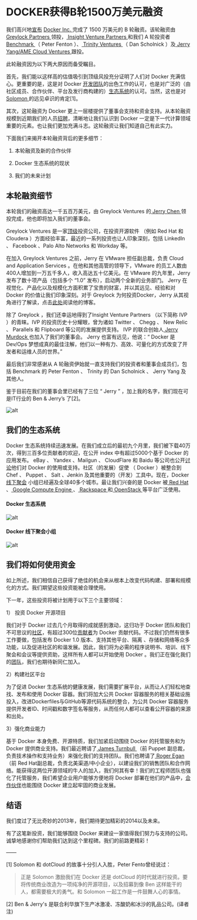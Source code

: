 # DOCKER获得B轮1500万美元融资

我们高兴地[宣布](http://www.businesswire.com/news/home/20140122005497/en/Docker-Closes-15M-Series-Funding#.Ut_b3hDTmUl) [ Docker Inc. ](http://www.docker.com/) 完成了 1500 万美元的 B 轮融资。该轮融资由[ Greylock Partners ](http://www.greylock.com/)领投，[ Insight Venture Partners ](http://www.insightpartners.com/)和我们 A 轮投资者[ Benchmark ](http://www.crunchbase.com/financial-organization/benchmark-2)（ Peter Fenton ）、[ Trinity Ventures ](http://www.trinityventures.com/)（ Dan Scholnick ）及[ Jerry Yang/AME Cloud Ventures ](http://www.amecloudventures.com/)跟投。

此轮融资因为以下两大原因而备受瞩目。

首先，我们能以这样高的估值吸引到顶级风投充分证明了人们对 Docker 充满信心。更重要的是，这是对 Docker [开发团队](http://www.docker.io/team/)的出色工作的认可，也是对广泛的（由社区成员、合作伙伴、平台及发行商构建的）[生态系统](http://www.docker.com/about_docker/)的认可。当然，这也是对[ Solomon ](http://www.youtube.com/watch?v=3N3n9FzebAA)的远见卓识的肯定[1]。

其次，这轮融资为 Docker 更上一层楼提供了董事会支持和资金支持。从本轮融资规模到近期我们的人员[招聘](http://blog.docker.io/2014/01/open-source-veteran-roger-egan-joins-docker-team/)，清晰地让我们认识到 Docker 一定是下一代计算领域重要的元素。也让我们更加充满斗志。这轮融资让我们知道自己有此实力。

下面我们来揭开本轮融资背后的更多细节：

1. 本轮融资及新的合作伙伴

2. Docker 生态系统的现状

3. 我们的未来计划


## 本轮融资细节

本轮我们的融资高达一千五百万美元，由 Greylock Ventures 的[ Jerry Chen ](http://www.greylock.com/teams/50-Jerry-Chen)领投完成，他也即将加入我们的董事会。

Greylock Ventures 是一家[顶级](http://www.forbes.com/sites/tomiogeron/2013/05/08/the-top-ten-in-venture-capital-today-midas/)投资公司，在投资开源软件 （例如 Red Hat 和 Cloudera ）方面经验丰富，最近的一系列投资也让人印象深刻，包括 LinkedIn 、 Facebook 、Palo Alto Networks 和 Workday 等。

在加入 Greylock Ventures 之前，Jerry 在 VMware 担任副总裁，负责  Cloud and Application Services 。在他和其他高管的领导下，VMware 的员工人数由400人增加到一万五千多人，收入高达五十亿美元。在 VMware 的九年里，Jerry 发布了数十项产品（包括多个 “1.0” 发布），启动两个全新的业务部门。 Jerry 在视觉化、产品化以及规模化方面积累了宝贵的财富，并以其远见、经验和对 Docker 的价值让我们印象深刻。对于 Greylock 为何投资Docker，Jerry 从其视角进行了解读，点击[此处](http://greylockvc.com/post/74175923348/our-investment-in-docker)阅读他的博客。

除了 Greylock ，我们还幸运地得到了Insight Venture Partners （以下简称 IVP ）的青睐。IVP 的投资历史十分耀眼，曾为诸如 Twitter 、 Chegg 、 New Relic 、 Parallels 和 Flipboard 等公司的发展提供支持。 IVP 的联合创始人[ Jerry Murdock ](http://www.insightpartners.com/team/#!jerry-murdock) 也加入了我们的董事会。 Jerry 也富有远见，他说：“ Docker 是 Dev/Ops 梦想成真的最佳注解，他们以一种有力、高效、可量化的方式改变了开发者和运维人员的世界。”

最后我们非常感谢从 A 轮融资伊始就一直支持我们的投资者和董事会成员们，包括 Benchmark 的 Peter Fenton 、 Trinity 的 Dan Scholnick 、 Jerry Yang 及其他人。

鉴于目前在我们的董事会里已经有了三位 “ Jerry ” ，加上我的名字，我们现在可是IT行业的 Ben & Jerry’s 了[2]。

![alt](http://resource.docker.cn/ben-jerry.jpeg)

## 我们的生态系统

Docker 生态系统持续迅速发展。在我们成立后的最初九个月里，我们被下载40万次，得到三百多位贡献者的欢迎，在公开 index 中有超过5000个基于 Docker 的应用发布。  eBay 、 Yandex 、Mailgun 、 CloudFlare 和 Baidu 等公司也公开[讨论](http://www.docker.com/about_docker/usecases/)他们对 Docker 的使用或支持。社区（的发展）促使 （ Docker ）被整合到 Chef 、 Puppet 、 Salt 、Jenkin 及其他重要的（开发）工具中。现在，Docker [线下聚会](https://www.docker.io/meetups/) 小组已经遍及全球40多个城市。最让我们兴奋的是 Docker 被[ Red Hat ](http://www.redhat.com/about/news/press-archive/2013/9/red-hat-and-dotcloud-collaborate-on-docker-to-bring-next-generation-linux-container-enhancements-to-openshift)、[ Google Compute Engine ](http://googlecloudplatform.blogspot.com/2013/12/google-compute-engine-is-now-generally-available.html) 、[ Rackspace ](http://developer.rackspace.com/blog/zero-to-peanut-butter-docker-time-in-78-seconds.html)和[ OpenStack ](http://blog.docker.io/tag/openstack-2/)等平台广泛使用。

#### Docker 生态系统

![alt](http://resource.docker.cn/docker-ecosystem.jpeg)

#### Docker 线下聚会小组

![alt](http://resource.docker.cn/docker-meetup.png)

## 我们将如何使用资金

如上所述，我们相信自己获得了绝佳的机会来从根本上改变代码构建、部署和规模化的方式。我们期望这些投资能被合理使用。

下一年，这些投资将被计划用于以下三个主要领域：

1） 投资 Docker 开源项目

我们对于 Docker 过去几个月取得的成就感到激动，这归功于 Docker 团队和我们不可思议的[社区](http://www.docker.io/community/)，有超过300位[贡献者](https://github.com/dotcloud/docker)为 Docker 贡献代码。不过我们仍然有很多工作要做，包括发布 Docker 1.0 版本、支持其他平台、隔离 、存储和网络等众多功能，以及促进社区的和谐发展。因此，我们将为必需的程序说明书、培训、线下聚会和会议等提供资助，这样所有人都可以开始使用 Docker 。我们正在强化我们的[团队](http://www.docker.io/team/)，我们也期待新同仁加入。

2）构建社区平台

为了促进 Docker 生态系统的健康发展，我们需要扩展平台，从而让人们轻松地查找、发布和使用 Docker 容器。我们将加大公共 Docker 容器服务的相关基础设施投入，改进Dockerfiles与GitHub等源代码系统的整合，为公共 Docker 容器服务提供开发者ID、时间戳和数字签名等服务，从而任何人都可以查看公开容器的来源和出处。

3）强化商业能力

基于 Docker 本身免费、开源特质，我们加紧启动围绕 Docker 的托管服务和为 Docker 提供商业支持。我们最近聘请了[ James Turnbull ](http://www.jamesturnbull.net/) （前 Puppet 副总裁，负责技术操作和支持业务）来强化我们的支持团队。我们也聘请了[ Roger Egan ](http://www.linkedin.com/pub/roger-egan/5/622/548)（前 Red Hat副总裁，负责北美渠道/中小企业），以建设我们的销售团队和合作网络。能获得这两位开源领域的牛人的加入，我们何其有幸！我们的工程师团队也强化了托管服务，我们希望企业用户能够方便地将 Docker 部署在他们的产品中，[合作伙伴](http://www.docker.com/partners/)也能围绕 Docker 建立起牢固的商业发展。

## 结语

我们度过了无比奇妙的2013年，我们期待更加精彩的2014以及未来。

有了这笔新投资，我们能够围绕 Docker 来建设一家值得我们努力与支持的公司。诚挚地感谢你们帮助我们达到这个里程碑。我们的前路更精彩！

——

[1] Solomon 和 dotCloud 的故事十分引人入胜，Peter Fento曾经说过：
> 正是 Solomon 激励我们在 Docker 还是 dotCloud 的时代就进行投资。要将传统商业改造为一项纯净的开源项目，以及招募到像 Ben 这样能干的人，都需要极大的勇气。和 Solomon 一起工作是一件鼓舞人心的事情。 

[2] Ben & Jerry's 是联合利华旗下生产冰激凌、冻酸奶和冰沙的乳品公司。(译者注)

